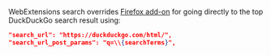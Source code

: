 WebExtensions search overrides [Firefox add-on](https://addons.mozilla.org/en-US/firefox/addon/duckduckgo-top-result/) for going directly to the top DuckDuckGo search result using:

```json
"search_url": "https://duckduckgo.com/html/",
"search_url_post_params": "q=\\{searchTerms}",
```